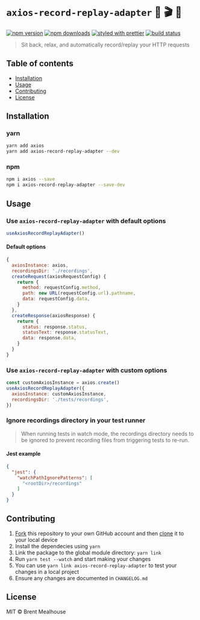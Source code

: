 # `axios-record-replay-adapter` 🎥 🎬 🍿

[![npm version](https://img.shields.io/npm/v/axios-record-replay-adapter.svg)](https://npmjs.org/package/axios-record-replay-adapter)
[![npm downloads](https://img.shields.io/npm/dm/axios-record-replay-adapter.svg)](https://npmjs.org/package/axios-record-replay-adapter)
[![styled with prettier](https://img.shields.io/badge/styled_with-prettier-ff69b4.svg)](https://github.com/prettier/prettier)
[![build status](https://travis-ci.com/bmealhouse/axios-record-replay-adapter.svg?branch=master)](https://travis-ci.com/bmealhouse/axios-record-replay-adapter)

> Sit back, relax, and automatically record/replay your HTTP requests

## Table of contents

- [Installation](#installation)
- [Usage](#usage)
- [Contributing](#contributing)
- [License](#license)

## Installation

### yarn

```sh
yarn add axios
yarn add axios-record-replay-adapter --dev
```

### npm

```sh
npm i axios --save
npm i axios-record-replay-adapter --save-dev
```

## Usage

### Use `axios-record-replay-adapter` with default options

```js
useAxiosRecordReplayAdapter()
```

#### Default options

```js
{
  axiosInstance: axios,
  recordingsDir: './recordings',
  createRequest(axiosRequestConfig) {
    return {
      method: requestConfig.method,
      path: new URL(requestConfig.url).pathname,
      data: requestConfig.data,
    }
  },
  createResponse(axiosResponse) {
    return {
      status: response.status,
      statusText: response.statusText,
      data: response.data,
    }
  }
}
```

### Use `axios-record-replay-adapter` with custom options

```js
const customAxiosInstance = axios.create()
useAxiosRecordReplayAdapter({
  axiosInstance: customAxiosInstance,
  recordingsDir: './tests/recordings',
})
```

### Ignore recordings directory in your test runner

> When running tests in watch mode, the recordings directory needs to be ignored to prevent recording files from triggering tests to re-run.

#### Jest example

```json
{
  "jest": {
    "watchPathIgnorePatterns": [
      "<rootDir>/recordings"
    ]
  }
}
```

## Contributing

1. [Fork](https://help.github.com/en/articles/fork-a-repo) this repository to your own GitHub account and then [clone](https://help.github.com/en/articles/cloning-a-repository) it to your local device
1. Install the dependecies using `yarn`
1. Link the package to the global module directory: `yarn link`
1. Run `yarn test --watch` and start making your changes
1. You can use `yarn link axios-record-replay-adapter` to test your changes in a local project
1. Ensure any changes are documented in `CHANGELOG.md`

## License

MIT © Brent Mealhouse
